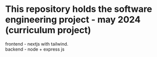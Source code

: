 # This repository holds the software engineering project - may 2024 (curriculum project)

frontend - nextjs with tailwind.
<br>
backend - node + express js
